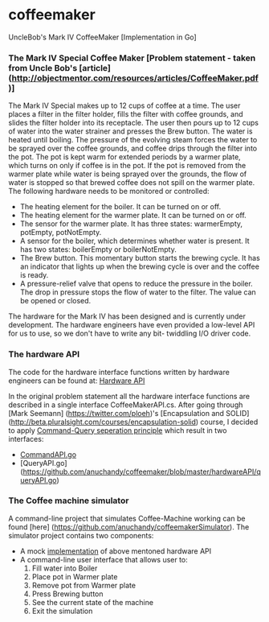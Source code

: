 # coffeemaker
UncleBob's Mark IV CoffeeMaker [Implementation in Go]

### The Mark IV Special Coffee Maker [Problem statement - taken from Uncle Bob's [article] (http://objectmentor.com/resources/articles/CoffeeMaker.pdf)]


The Mark IV Special makes up to 12 cups of coffee at a time. The user places a filter in the filter holder, fills the filter with coffee grounds, and slides the filter holder into its receptacle. The user then pours up to 12 cups of water into the water strainer and presses the Brew button. The water is heated until boiling. The pressure of the evolving steam forces the water to be sprayed over the coffee grounds, and coffee drips through the filter into the pot. The pot is kept warm for extended periods by a warmer plate, which turns on only if coffee is in the pot. If the pot is removed from the warmer plate while water is being sprayed over the grounds, the flow of water is stopped so that brewed coffee does not spill on the warmer plate. The following hardware needs to be monitored or controlled:

* The heating element for the boiler. It can be turned on or off.
* The heating element for the warmer plate. It can be turned on or off.
* The sensor for the warmer plate. It has three states: warmerEmpty, potEmpty, potNotEmpty.
* A sensor for the boiler, which determines whether water is present. It has two states: boilerEmpty or boilerNotEmpty.
* The Brew button. This momentary button starts the brewing cycle. It has an indicator that lights up when the brewing cycle is over and the coffee is ready.
* A pressure-relief valve that opens to reduce the pressure in the boiler. The drop in pressure stops the flow of water to the filter. The value can be opened or closed.

The hardware for the Mark IV has been designed and is currently under development. The hardware engineers have even provided a low-level API for us to use, so we don't have to write any bit- twiddling I/O driver code.

### The hardware API

The code for the hardware interface functions written by hardware engineers can be found at:
  [Hardware API](https://github.com/anuchandy/coffeemaker/tree/master/hardwareAPI)

In the original problem statement all the hardware interface functions are described in a single interface CoffeeMakerAPI.cs.
After going through [Mark Seemann] (https://twitter.com/ploeh)'s [Encapsulation and SOLID] (http://beta.pluralsight.com/courses/encapsulation-solid)
course, I decided to apply [Command-Query seperation principle](https://en.wikipedia.org/wiki/Command–query_separation) which result in two interfaces:
 
* [CommandAPI.go](https://github.com/anuchandy/coffeemaker/blob/master/hardwareAPI/commandAPI.go)
* [QueryAPI.go] (https://github.com/anuchandy/coffeemaker/blob/master/hardwareAPI/queryAPI.go)

### The Coffee machine simulator

A command-line project that simulates Coffee-Machine working can be found [here] (https://github.com/anuchandy/coffeemakerSimulator). The simulator project contains two components:

* A mock [implementation](https://github.com/anuchandy/coffeemakerSimulator/tree/master/hardwareAPIImpl) of above mentoned hardware API
* A command-line user interface that allows user to:
    1. Fill water into Boiler
    2. Place pot in Warmer plate
    3. Remove pot from Warmer plate
    4. Press Brewing button
    5. See the current state of the machine
    6. Exit the simulation


